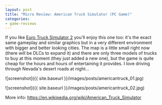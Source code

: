```yaml
---
layout: post
title: "Micro Review: American Truck Simulator (PC Game)"
categories:
- game-reviews
---
```


<p>If you like <a href="http://blog.binarynonsense.com/2016/01/10/micro-review-euro-truck-2-pc/">Euro Truck Simulator 2</a> you'll enjoy this one too: it's the exact same gameplay and similar graphics but in a very different environment with bigger and better looking cities. The map is a little small right now (there will be DLCs to expand it) and there are only three models of trucks to buy at this moment (they just added a new one), but the game is quite cheap for the hours and hours of entertaining it provides. I love driving through Nevada's desert roads at night...</p>


![screenshot]({{ site.baseurl }}/images/posts/americantruck_01.jpg)


![screenshot]({{ site.baseurl }}/images/posts/americantruck_02.jpg)


<p>More info: <a href="https://en.wikipedia.org/wiki/American_Truck_Simulator">https://en.wikipedia.org/wiki/American_Truck_Simulator</a></p>
